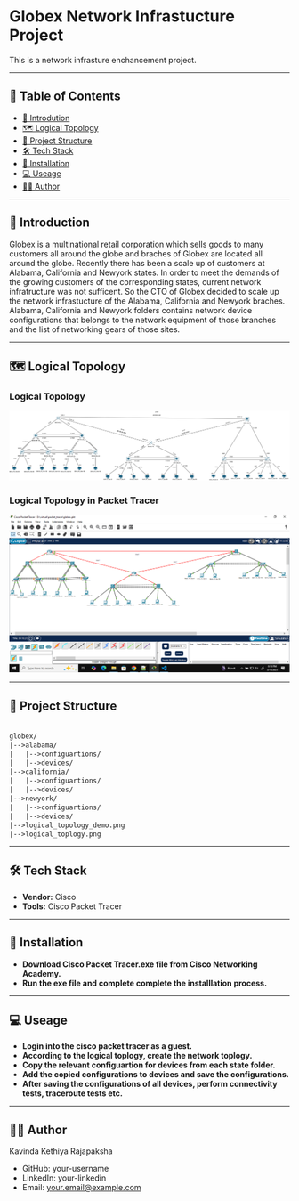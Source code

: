 # Globex Network Infrastucture Project

This is a network infrasture enchancement project.

---

## 📖 Table of Contents

- [👋 Introdution](#introduction)
- [🗺️ Logical Topology](#logical-topology)
- [📁 Project Structure](#project-structure)
- [🛠 Tech Stack](#tech-stack)
- [🚀 Installation](#installation)
- [💻 Useage](#useage)
- [🧑‍💻 Author](#author)

---

## 👋 Introduction

Globex is a multinational retail corporation which sells goods to many customers all around the globe and braches of Globex are located all around the globe. Recently there has been a scale up of customers at Alabama, California and Newyork states. In order to meet the demands of the growing customers of the corresponding states, current network infratructure was not sufficent. So the CTO of Globex decided to scale up the network infrastucture of the Alabama, California and Newyork braches. Alabama, California and Newyork folders contains network device configurations that belongs to the network equipment of those branches and the list of networking gears of those sites.

---

## 🗺️ Logical Topology

### Logical Topology

![Logical Toplogy](./logical_topology.png)

### Logical Topology in Packet Tracer

![Logical Toplogy Demo](./logical_topology_demo.png)

---

## 📁 Project Structure

```

globex/
|-->alabama/
|   |-->configuartions/
|   |-->devices/
|-->california/
|   |-->configuartions/
|   |-->devices/
|-->newyork/
|   |-->configuartions/
|   |-->devices/
|-->logical_topology_demo.png
|-->logical_toplogy.png

```

---

## 🛠 Tech Stack

- **Vendor:** Cisco
- **Tools:** Cisco Packet Tracer

---

## 🚀 Installation

- **Download Cisco Packet Tracer.exe file from Cisco Networking Academy.**
- **Run the exe file and complete complete the installlation process.**

---

## 💻 Useage

- **Login into the cisco packet tracer as a guest.**
- **According to the logical toplogy, create the network toplogy.**
- **Copy the relevant configuartion for devices from each state folder.**
- **Add the copied configurations to devices and save the configurations.**
- **After saving the configurations of all devices, perform connectivity tests, traceroute tests etc.**

---

## 🧑‍💻 Author

Kavinda Kethiya Rajapaksha

- GitHub: your-username
- LinkedIn: your-linkedin
- Email: your.email@example.com
